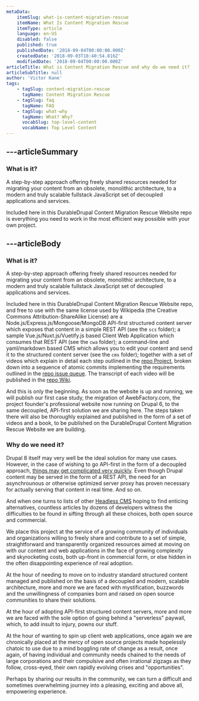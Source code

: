 ```yaml
---
metaData:
    itemSlug: what-is-content-migration-rescue
    itemName: What Is Content Migration Rescue
    itemType: article
    language: en-US
    disabled: false
    published: true
    publishedDate: '2018-09-04T00:00:00.000Z'
    createdDate: '2018-09-03T18:40:54.816Z'
    modifiedDate: '2018-09-04T00:00:00.000Z'
articleTitle: What is Content Migration Rescue and why do we need it?
articleSubTitle: null
author: 'Victor Kane'
tags:
    - tagSlug: content-migration-rescue
      tagName: Content Migration Rescue
    - tagSlug: faq
      tagName: FAQ
    - tagSlug: what-why
      tagName: What? Why?
      vocabSlug: top-level-content
      vocabName: Top Level Content
---
```

---articleSummary
---
### What is it?

A step-by-step approach offering freely shared resources needed for migrating your content from an obsolete, monolithic architecture, to a modern and truly scalable fullstack JavaScript set of decoupled applications and services.

Included here in this DurableDrupal Content Migration Rescue Website repo is everything you need to work in the most efficient way possible with your own project.

---articleBody
---
### What is it?

A step-by-step approach offering freely shared resources needed for migrating your content from an obsolete, monolithic architecture, to a modern and truly scalable fullstack JavaScript set of decoupled applications and services.

Included here in this DurableDrupal Content Migration Rescue Website repo, and free to use with the same license used by Wikipedia (the Creative Commons Attribution-ShareAlike License) are a Node.js/Express.js/Mongoose/MongoDB API-first structured content server which exposes that content in a simple REST API (see the `scs` folder); a sample Vue.js/Nuxt.js/Vuetify.js based Client Web Application which consumes that REST API (see the `cwa` folder); a command-line and yaml/markdown based CMS which allows you to edit your content and send it to the structured content server (see the `cms` folder); together with a set of videos which explain in detail each step outlined in the [repo Project](https://github.com/DurableDrupal/ddcmr/projects/1), broken down into a sequence of atomic commits implementing the requirements outlined in the [repo issue queue](https://github.com/DurableDrupal/ddcmr/issues). The transcript of each video will be published in the [repo Wiki](https://github.com/DurableDrupal/ddcmr/wiki).

And this is only the beginning. As soon as the website is up and running, we will publish our first case study, the migration of AwebFactory.com, the project founder's professional website now running on Drupal 6, to the same decoupled, API-first solution we are sharing here. The steps taken there will also be thoroughly explained and published in the form of a set of videos and a book, to be published on the DurableDrupal Content Migration Rescue Website we are building.

### Why do we need it?

Drupal 8 itself may very well be the ideal solution for many use cases. However, in the case of wishing to go API-first in the form of a decoupled approach, [things may get complicated very quickly](https://events.drupal.org/nashville2018/sessions/decoupled-drupal-hard-problems). Even though Drupal content may be served in the form of a REST API, the need for an asynchrounous or otherwise optimized server proxy has proven necessary for actually serving that content in real time. And so on.

And when one turns to lists of other [Headless CMS](https://headlesscms.org/) hoping to find enticing alternatives, countless articles by dozens of developers witness the difficulties to be found in sifting through all these choices, both open source and commercial.

We place this project at the service of a growing community of individuals and organizations willing to freely share and contribute to a set of simple, straightforward and transparently organized resources aimed at moving on with our content and web applications in the face of growing complexity and skyrocketing costs, both up-front in commercial form, or else hidden in the often disappointing experience of real adoption.

At the hour of needing to move on to industry standard structured content managed and published on the basis of a decoupled and modern, scalable architecture, more and more we are faced with mystification, buzzwords and the unwillingness of companies born and raised on open source communities to share their solutions.

At the hour of adopting API-first structured content servers, more and more we are faced with the sole option of going behind a "serverless" paywall, which, to add insult to injury, powns our stuff.

At the hour of wanting to spin up client web applications, once again we are chronically placed at the mercy of open source projects made hopelessly chatoic to use due to a mind boggling rate of change as a result, once again, of having individual and community needs chained to the needs of large corporations and their compulsive and often irrational zigzags as they follow, cross-eyed, their own rapidly evolving crises and "opportunities".

Perhaps by sharing our results in the community, we can turn a difficult and sometimes overwhelming journey into a pleasing, exciting and above all, empowering experience.

